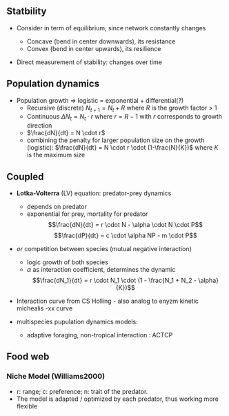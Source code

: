 ## Statbility

- Consider in term of equilibrium, since network constantly changes
	- Concave (bend in center downwards), its resistance
	- Convex (bend in center upwards), its resilience

 - Direct measurement of stability: changes over time

## Population dynamics

- Population growth => logistic = exponential + differential(?)
	- Recursive (discrete) $N_{t+1} = N_t + R$ where $R$ is the growth factor > 1
	- Continuous $\Delta N_t = N_t \cdot r$ where $r = R-1$ with $r$ corresponds to growth direction
	- $\frac{dN}{dt} = N \cdot r$ 
	- combining the penalty for larger population size on the growth (logistic): $\frac{dN}{dt} = N \cdot r \cdot (1-\frac{N}{K})$ where $K$ is the maximum size 

## Coupled

- **Lotka-Volterra** (LV) equation: predator-prey dynamics 
	- depends on predator
	- exponential for prey, mortality for predator
	$$\frac{dN}{dt} = r \cdot N - \alpha \cdot N \cdot P$$
	$$\frac{dP}{dt} = c \cdot \alpha NP - m \cdot P$$
- *or* competition between species (mutual negative interaction)
	- logic growth of both species
	- $\alpha$ as interaction coefficient, determines the dynamic
	$$\frac{dN_1}{dt} = r \cdot N_1 \cdot (1 - \frac{N_1 + N_2 - \alpha}{K})$$

- Interaction curve from CS Holling - also analog to enyzm kinetic michealis -xx curve

- multispecies pupulation dynamics models:
	- adaptive foraging, non-tropical interaction : ACTCP

## Food web

### Niche Model (Williams2000)

- r: range; c: preference; n: trait of the predator.
- The model is adapted / optimized by each predator, thus working more flexible

